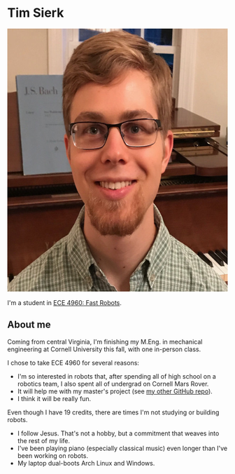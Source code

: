 # Tim Sierk
<img src="./assets/images/tim.jpg" style="width:600px;height:600px;">

I'm a student in [ECE 4960: Fast Robots](https://cei-lab.github.io/ECE4960/).

## About me
Coming from central Virginia, I'm finishing my M.Eng. in mechanical engineering at Cornell University this fall, with one in-person class.

I chose to take ECE 4960 for several reasons:

* I'm so interested in robots that, after spending all of high school on a robotics team, I also spent all of undergrad on Cornell Mars Rover.
* It will help me with my master's project (see [my other GitHub repo](https://github.com/kreismit)).
* I think it will be really fun.

Even though I have 19 credits, there are times I'm not studying or building robots.

* I follow Jesus. That's not a hobby, but a commitment that weaves into the rest of my life.
* I've been playing piano (especially classical music) even longer than I've been working on robots.
* My laptop dual-boots Arch Linux and Windows.
